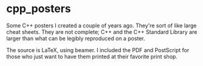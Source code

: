# cpp_posters

Some C++ posters I created a couple of years ago.  They're sort of like large cheat sheets.  They are not complete; C++ and
the C++ Standard Library are larger than what can be legibly reproduced on a poster.

The source is LaTeX, using beamer.  I included the PDF and PostScript for those who just want to have them printed at their
favorite print shop.

